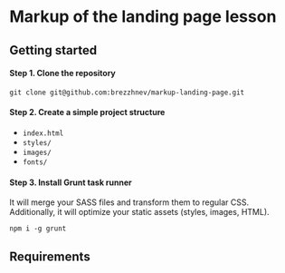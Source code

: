 # Markup of the landing page lesson

## Getting started

#### Step 1. Clone the repository

```
git clone git@github.com:brezzhnev/markup-landing-page.git
```

#### Step 2. Create a simple project structure

- `index.html`
- `styles/`
- `images/`
- `fonts/`

#### Step 3. Install Grunt task runner

It will merge your SASS files and transform them to regular CSS. Additionally, it will optimize your static assets (styles, images, HTML).

```
npm i -g grunt
```

## Requirements

